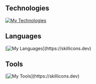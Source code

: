 ## Technologies

[![My Technologies](https://skillicons.dev/icons?i=react,vue,nodejs,postgres,mysql,linux)](https://skillicons.dev)

## Languages

[![My Languages](https://skillicons.dev/icons?i=html,css,sass,js,ts,php,java,)](https://skillicons.dev)

## Tools

[![My Tools](https://skillicons.dev/icons?i=stackoverflow,replit,gitlab,netlify,vscode,codepen,github,figma,ai,xd,git,devto,docker,,)](https://skillicons.dev)
